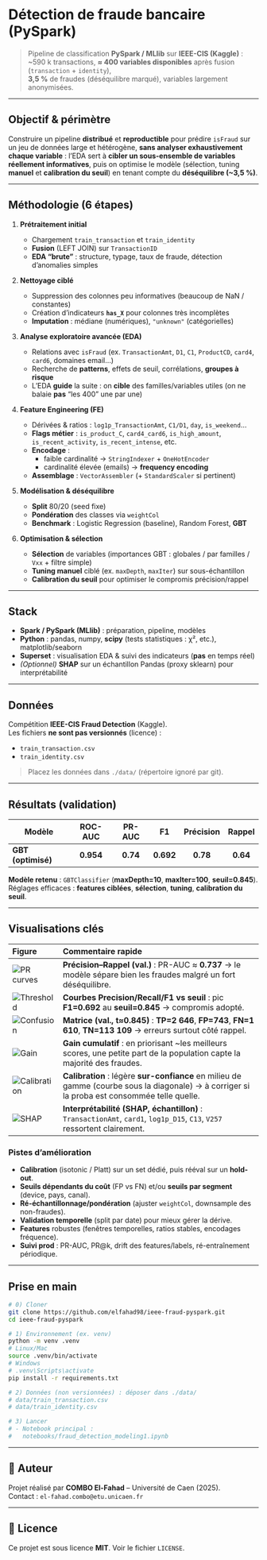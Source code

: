 # Détection de fraude bancaire (PySpark)

> Pipeline de classification **PySpark / MLlib** sur **IEEE-CIS (Kaggle)** :  
> ~590 k transactions, **≈ 400 variables disponibles** après fusion (`transaction` + `identity`),  
> **3,5 %** de fraudes (déséquilibre marqué), variables largement anonymisées.

<!-- Optionnel : ajoute la capture si tu la poses dans docs/ -->
<!-- ![Dashboard Superset (aperçu)](docs/superset_hero.png) -->

---

##  Objectif & périmètre

Construire un pipeline **distribué** et **reproductible** pour prédire `isFraud` sur un jeu de données
large et hétérogène, **sans analyser exhaustivement chaque variable** : l’EDA sert à **cibler un
sous-ensemble de variables réellement informatives**, puis on optimise le modèle (sélection,
tuning **manuel** et **calibration du seuil**) en tenant compte du **déséquilibre (~3,5 %)**.

---

##  Méthodologie (6 étapes)

1) **Prétraitement initial**  
   - Chargement `train_transaction` et `train_identity`  
   - **Fusion** (LEFT JOIN) sur `TransactionID`  
   - **EDA “brute”** : structure, typage, taux de fraude, détection d’anomalies simples

2) **Nettoyage ciblé**  
   - Suppression des colonnes peu informatives (beaucoup de NaN / constantes)  
   - Création d’indicateurs **`has_X`** pour colonnes très incomplètes  
   - **Imputation** : médiane (numériques), `"unknown"` (catégorielles)

3) **Analyse exploratoire avancée (EDA)**  
   - Relations avec `isFraud` (ex. `TransactionAmt`, `D1`, `C1`, `ProductCD`, `card4`, `card6`, domaines email…)  
   - Recherche de **patterns**, effets de seuil, corrélations, **groupes à risque**  
   - L’EDA **guide** la suite : on **cible** des familles/variables utiles (on ne balaie **pas** “les 400” une par une)

4) **Feature Engineering (FE)**  
   - Dérivées & ratios : `log1p_TransactionAmt`, `C1/D1`, `day`, `is_weekend`…  
   - **Flags métier** : `is_product_C`, `card4_card6`, `is_high_amount`, `is_recent_activity`, `is_recent_intense`, etc.  
   - **Encodage** :  
     - faible cardinalité → `StringIndexer` + `OneHotEncoder`  
     - cardinalité élevée (emails) → **frequency encoding**  
   - **Assemblage** : `VectorAssembler` (+ `StandardScaler` si pertinent)

5) **Modélisation & déséquilibre**  
   - **Split** 80/20 (seed fixe)  
   - **Pondération** des classes via `weightCol`  
   - **Benchmark** : Logistic Regression (baseline), Random Forest, **GBT**

6) **Optimisation & sélection**  
   - **Sélection** de variables (importances GBT : globales / par familles / `Vxx` + filtre simple)  
   - **Tuning manuel** ciblé (ex. `maxDepth`, `maxIter`) sur sous-échantillon  
   - **Calibration du seuil** pour optimiser le compromis précision/rappel

---

##  Stack

- **Spark / PySpark (MLlib)** : préparation, pipeline, modèles  
- **Python** : pandas, numpy, **scipy** (tests statistiques : χ², etc.), matplotlib/seaborn  
- **Superset** : visualisation EDA & suivi des indicateurs (**pas** en temps réel)  
- *(Optionnel)* **SHAP** sur un échantillon Pandas (proxy sklearn) pour interprétabilité

---

##  Données

Compétition **IEEE-CIS Fraud Detection** (Kaggle).  
Les fichiers **ne sont pas versionnés** (licence) :
- `train_transaction.csv`
- `train_identity.csv`

> Placez les données dans `./data/` (répertoire ignoré par git).

---

## Résultats (validation)

| Modèle            | ROC-AUC | PR-AUC | F1    | Précision | Rappel |
|-------------------|:------:|:-----:|:-----:|:--------:|:------:|
| **GBT (optimisé)**| **0.954** | **0.74** | **0.692** | **0.78** | **0.64** |

**Modèle retenu** : `GBTClassifier` (**maxDepth=10**, **maxIter=100**, **seuil=0.845**).  
Réglages efficaces : **features ciblées**, **sélection**, **tuning**, **calibration du seuil**.


---

## Visualisations clés

| Figure | Commentaire rapide |
|:--|:--|
| ![PR curves](screenshots/optirapp.png) | **Précision–Rappel (val.)** : PR-AUC ≈ **0.737** → le modèle sépare bien les fraudes malgré un fort déséquilibre. |
| ![Threshold](screenshots/Validation__GBT__threshold_curves.png) | **Courbes Precision/Recall/F1 vs seuil** : pic **F1=0.692** au **seuil=0.845** → compromis adopté. |
| ![Confusion](screenshots/Validation__GBT__confusion_matrix_t0.84.png) | **Matrice (val., t≈0.845)** : **TP=2 646**, **FP=743**, **FN=1 610**, **TN=113 109** → erreurs surtout côté rappel. |
| ![Gain](screenshots/Validation__GBT__cumulative_gain.png) | **Gain cumulatif** : en priorisant ~les meilleurs scores, une petite part de la population capte la majorité des fraudes. |
| ![Calibration](screenshots/Validation__GBT__calibration_curve.png) | **Calibration** : légère **sur-confiance** en milieu de gamme (courbe sous la diagonale) → à corriger si la proba est consommée telle quelle. |
| ![SHAP](screenshots/shap.png) | **Interprétabilité (SHAP, échantillon)** : `TransactionAmt`, `card1`, `log1p_D15`, `C13`, `V257` ressortent clairement. |


### Pistes d’amélioration
- **Calibration** (isotonic / Platt) sur un set dédié, puis rééval sur un **hold-out**.
- **Seuils dépendants du coût** (FP vs FN) et/ou **seuils par segment** (device, pays, canal).
- **Ré-échantillonnage/pondération** (ajuster `weightCol`, downsample des non-fraudes).
- **Validation temporelle** (split par date) pour mieux gérer la dérive.
- **Features** robustes (fenêtres temporelles, ratios stables, encodages fréquence).
- **Suivi prod** : PR-AUC, PR@k, drift des features/labels, ré-entraînement périodique.



---


##  Prise en main

```bash
# 0) Cloner
git clone https://github.com/elfahad98/ieee-fraud-pyspark.git
cd ieee-fraud-pyspark

# 1) Environnement (ex. venv)
python -m venv .venv
# Linux/Mac
source .venv/bin/activate
# Windows
# .venv\Scripts\activate
pip install -r requirements.txt

# 2) Données (non versionnées) : déposer dans ./data/
# data/train_transaction.csv
# data/train_identity.csv

# 3) Lancer
# - Notebook principal :
#   notebooks/fraud_detection_modeling1.ipynb
```

---

## 👤 Auteur

Projet réalisé par **COMBO El-Fahad** – Université de Caen (2025).  
Contact : `el-fahad.combo@etu.unicaen.fr`

---

## 📄 Licence

Ce projet est sous licence **MIT**. Voir le fichier `LICENSE`.
